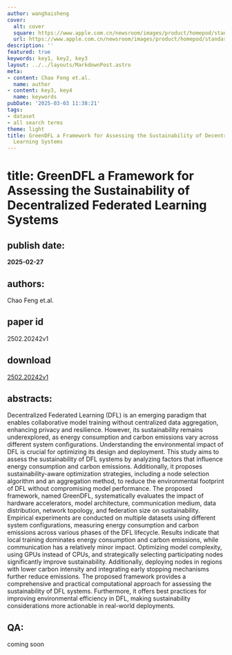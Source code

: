 ```yaml
---
author: wanghaisheng
cover:
  alt: cover
  square: https://www.apple.com.cn/newsroom/images/product/homepod/standard/Apple-HomePod-hero-230118_big.jpg.large_2x.jpg
  url: https://www.apple.com.cn/newsroom/images/product/homepod/standard/Apple-HomePod-hero-230118_big.jpg.large_2x.jpg
description: ''
featured: true
keywords: key1, key2, key3
layout: ../../layouts/MarkdownPost.astro
meta:
- content: Chao Feng et.al.
  name: author
- content: key3, key4
  name: keywords
pubDate: '2025-03-03 11:38:21'
tags:
- dataset
- all search terms
theme: light
title: GreenDFL a Framework for Assessing the Sustainability of Decentralized Federated
  Learning Systems
---
```


# title: GreenDFL a Framework for Assessing the Sustainability of Decentralized Federated Learning Systems 
## publish date: 
**2025-02-27** 
## authors: 
  Chao Feng et.al. 
## paper id
2502.20242v1
## download
[2502.20242v1](http://arxiv.org/abs/2502.20242v1)
## abstracts:
Decentralized Federated Learning (DFL) is an emerging paradigm that enables collaborative model training without centralized data aggregation, enhancing privacy and resilience. However, its sustainability remains underexplored, as energy consumption and carbon emissions vary across different system configurations. Understanding the environmental impact of DFL is crucial for optimizing its design and deployment. This study aims to assess the sustainability of DFL systems by analyzing factors that influence energy consumption and carbon emissions. Additionally, it proposes sustainability-aware optimization strategies, including a node selection algorithm and an aggregation method, to reduce the environmental footprint of DFL without compromising model performance. The proposed framework, named GreenDFL, systematically evaluates the impact of hardware accelerators, model architecture, communication medium, data distribution, network topology, and federation size on sustainability. Empirical experiments are conducted on multiple datasets using different system configurations, measuring energy consumption and carbon emissions across various phases of the DFL lifecycle. Results indicate that local training dominates energy consumption and carbon emissions, while communication has a relatively minor impact. Optimizing model complexity, using GPUs instead of CPUs, and strategically selecting participating nodes significantly improve sustainability. Additionally, deploying nodes in regions with lower carbon intensity and integrating early stopping mechanisms further reduce emissions. The proposed framework provides a comprehensive and practical computational approach for assessing the sustainability of DFL systems. Furthermore, it offers best practices for improving environmental efficiency in DFL, making sustainability considerations more actionable in real-world deployments.
## QA:
coming soon
